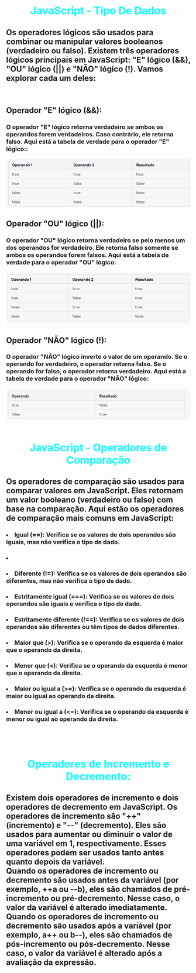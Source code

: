 # <div align="center" style="color:Cyan; font-weight:bold;"> JavaScript - Tipo De Dados</div>

## Os operadores lógicos são usados para combinar ou manipular valores booleanos (verdadeiro ou falso). Existem três operadores lógicos principais em JavaScript: "E" lógico (&&), "OU" lógico (||) e "NÃO" lógico (!). Vamos explorar cada um deles:
<br>

## <strong>Operador "E" lógico (&&):</strong>
### O operador "E" lógico retorna verdadeiro se ambos os operandos forem verdadeiros. Caso contrário, ele retorna falso. Aqui está a tabela de verdade para o operador "E" lógico::
<img src="Operador%20%26%26%20l%C3%B3gico.PNG">
<br>

## <strong>Operador "OU" lógico (||):</strong>
### O operador "OU" lógico retorna verdadeiro se pelo menos um dos operandos for verdadeiro. Ele retorna falso somente se ambos os operandos forem falsos. Aqui está a tabela de verdade para o operador "OU" lógico:
<img src="Operador%20OU%20l%C3%B3gico.PNG">
<br>

## <strong>Operador "NÃO" lógico (!):</strong>
### O operador "NÃO" lógico inverte o valor de um operando. Se o operando for verdadeiro, o operador retorna falso. Se o operando for falso, o operador retorna verdadeiro. Aqui está a tabela de verdade para o operador "NÃO" lógico:
<img src="Operador%20n%C3%A3o.PNG">
<br><br>

# <div align="center" style="color:Cyan; font-weight:bold;"> JavaScript - Operadores de Comparação</div>
## Os operadores de comparação são usados para comparar valores em JavaScript. Eles retornam um valor booleano (verdadeiro ou falso) com base na comparação. Aqui estão os operadores de comparação mais comuns em JavaScript:
### <ul>
###    <li>Igual (==): Verifica se os valores de dois operandos são iguais, mas não verifica o tipo de dado.</li>
###    <li></li>
###    <li>Diferente (!=): Verifica se os valores de dois operandos são diferentes, mas não verifica o tipo de dado.</li>
###    <li>Estritamente igual (===): Verifica se os valores de dois operandos são iguais e verifica o tipo de dado.</li>
###    <li>Estritamente diferente (!==): Verifica se os valores de dois operandos são diferentes ou têm tipos de dados diferentes.</li>
###    <li>Maior que (>): Verifica se o operando da esquerda é maior que o operando da direita.</li>
###    <li>Menor que (<): Verifica se o operando da esquerda é menor que o operando da direita.</li>
###    <li>Maior ou igual a (>=): Verifica se o operando da esquerda é maior ou igual ao operando da direita.</li>
###    <li>Menor ou igual a (<=): Verifica se o operando da esquerda é menor ou igual ao operando da direita.
</li>

### </ul>
<br><br>

# <div align="center" style="color:Cyan; font-weight:bold;"> Operadores de Incremento e Decremento:</div>

## Existem dois operadores de incremento e dois operadores de decremento em JavaScript. Os operadores de incremento são "++" (incremento) e "--" (decremento). Eles são usados para aumentar ou diminuir o valor de uma variável em 1, respectivamente. Esses operadores podem ser usados tanto antes quanto depois da variável.<br>Quando os operadores de incremento ou decremento são usados antes da variável (por exemplo, ++a ou --b), eles são chamados de pré-incremento ou pré-decremento. Nesse caso, o valor da variável é alterado imediatamente.<br>Quando os operadores de incremento ou decremento são usados após a variável (por exemplo, a++ ou b--), eles são chamados de pós-incremento ou pós-decremento. Nesse caso, o valor da variável é alterado após a avaliação da expressão.